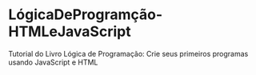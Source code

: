 # LógicaDeProgramção-HTMLeJavaScript
 Tutorial do Livro Lógica de Programação: Crie seus primeiros programas usando JavaScript e HTML
